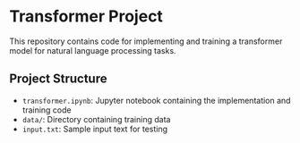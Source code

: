 # Transformer Project

This repository contains code for implementing and training a transformer model for natural language processing tasks.

## Project Structure

- `transformer.ipynb`: Jupyter notebook containing the implementation and training code
- `data/`: Directory containing training data
- `input.txt`: Sample input text for testing

